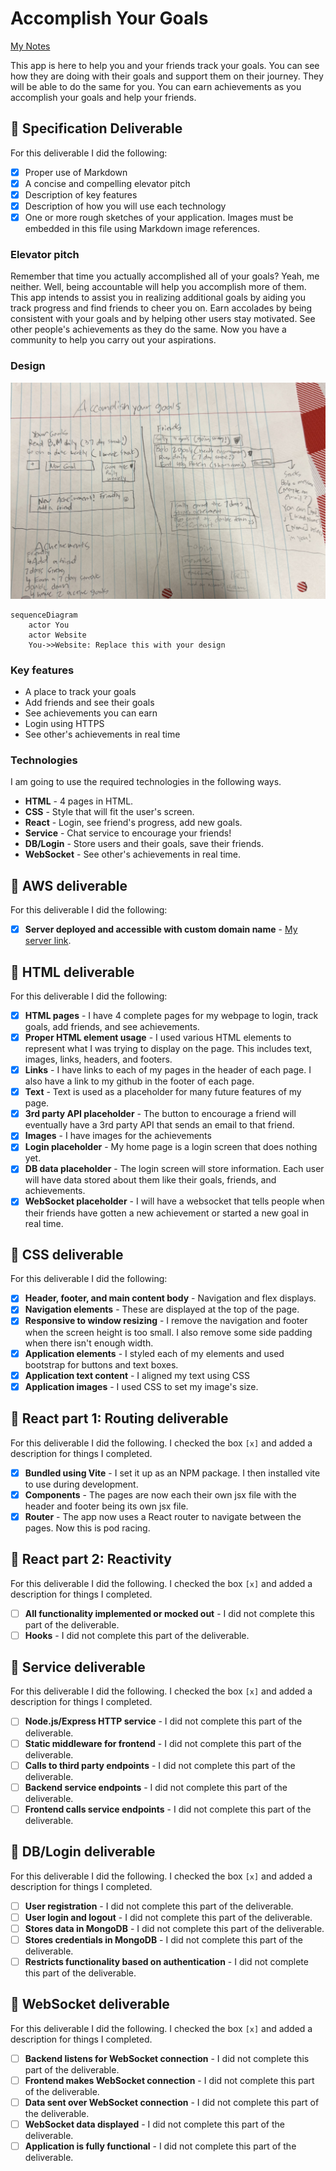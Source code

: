 # Accomplish Your Goals

[My Notes](notes.md)

This app is here to help you and your friends track your goals. You can see how they are doing with their goals and support them on their journey. They will be able to do the same for you. You can earn achievements as you accomplish your goals and help your friends.

## 🚀 Specification Deliverable

For this deliverable I did the following:

- [x] Proper use of Markdown
- [x] A concise and compelling elevator pitch
- [x] Description of key features
- [x] Description of how you will use each technology
- [x] One or more rough sketches of your application. Images must be embedded in this file using Markdown image references.

### Elevator pitch

Remember that time you actually accomplished all of your goals? Yeah, me neither. Well, being accountable will help you accomplish more of them. This app intends to assist you in realizing additional goals by aiding you track progress and find friends to cheer you on. Earn accolades by being consistent with your goals and by helping other users stay motivated. See other people's achievements as they do the same. Now you have a community to help you carry out your aspirations.


### Design

![Design image](images/CS260Design.jpg)



```mermaid
sequenceDiagram
    actor You
    actor Website
    You->>Website: Replace this with your design
```

### Key features

- A place to track your goals
- Add friends and see their goals
- See achievements you can earn
- Login using HTTPS
- See other's achievements in real time

### Technologies

I am going to use the required technologies in the following ways.

- **HTML** - 4 pages in HTML.
- **CSS** - Style that will fit the user's screen.
- **React** - Login, see friend's progress, add new goals.
- **Service** - Chat service to encourage your friends!
- **DB/Login** - Store users and their goals, save their friends.
- **WebSocket** - See other's achievements in real time.

## 🚀 AWS deliverable

For this deliverable I did the following:

- [x] **Server deployed and accessible with custom domain name** - [My server link](https://goalz.click).

## 🚀 HTML deliverable

For this deliverable I did the following:

- [x] **HTML pages** - I have 4 complete pages for my webpage to login, track goals, add friends, and see achievements.
- [x] **Proper HTML element usage** - I used various HTML elements to represent what I was trying to display on the page. This includes text, images, links, headers, and footers.
- [x] **Links** - I have links to each of my pages in the header of each page. I also have a link to my github in the footer of each page.
- [x] **Text** - Text is used as a placeholder for many future features of my page.
- [x] **3rd party API placeholder** - The button to encourage a friend will eventually have a 3rd party API that sends an email to that friend.
- [x] **Images** - I have images for the achievements
- [x] **Login placeholder** - My home page is a login screen that does nothing yet.
- [x] **DB data placeholder** - The login screen will store information. Each user will have data stored about them like their goals, friends, and achievements.
- [x] **WebSocket placeholder** - I will have a websocket that tells people when their friends have gotten a new achievement or started a new goal in real time.

## 🚀 CSS deliverable

For this deliverable I did the following:

- [x] **Header, footer, and main content body** - Navigation and flex displays.
- [x] **Navigation elements** - These are displayed at the top of the page.
- [x] **Responsive to window resizing** - I remove the navigation and footer when the screen height is too small. I also remove some side padding when there isn't enough width.
- [x] **Application elements** - I styled each of my elements and used bootstrap for buttons and text boxes.
- [x] **Application text content** - I aligned my text using CSS
- [x] **Application images** - I used CSS to set my image's size.

## 🚀 React part 1: Routing deliverable

For this deliverable I did the following. I checked the box `[x]` and added a description for things I completed.

- [x] **Bundled using Vite** - I set it up as an NPM package. I then installed vite to use during development.
- [x] **Components** - The pages are now each their own jsx file with the header and footer being its own jsx file.
- [x] **Router** - The app now uses a React router to navigate between the pages. Now this is pod racing.

## 🚀 React part 2: Reactivity

For this deliverable I did the following. I checked the box `[x]` and added a description for things I completed.

- [ ] **All functionality implemented or mocked out** - I did not complete this part of the deliverable.
- [ ] **Hooks** - I did not complete this part of the deliverable.

## 🚀 Service deliverable

For this deliverable I did the following. I checked the box `[x]` and added a description for things I completed.

- [ ] **Node.js/Express HTTP service** - I did not complete this part of the deliverable.
- [ ] **Static middleware for frontend** - I did not complete this part of the deliverable.
- [ ] **Calls to third party endpoints** - I did not complete this part of the deliverable.
- [ ] **Backend service endpoints** - I did not complete this part of the deliverable.
- [ ] **Frontend calls service endpoints** - I did not complete this part of the deliverable.

## 🚀 DB/Login deliverable

For this deliverable I did the following. I checked the box `[x]` and added a description for things I completed.

- [ ] **User registration** - I did not complete this part of the deliverable.
- [ ] **User login and logout** - I did not complete this part of the deliverable.
- [ ] **Stores data in MongoDB** - I did not complete this part of the deliverable.
- [ ] **Stores credentials in MongoDB** - I did not complete this part of the deliverable.
- [ ] **Restricts functionality based on authentication** - I did not complete this part of the deliverable.

## 🚀 WebSocket deliverable

For this deliverable I did the following. I checked the box `[x]` and added a description for things I completed.

- [ ] **Backend listens for WebSocket connection** - I did not complete this part of the deliverable.
- [ ] **Frontend makes WebSocket connection** - I did not complete this part of the deliverable.
- [ ] **Data sent over WebSocket connection** - I did not complete this part of the deliverable.
- [ ] **WebSocket data displayed** - I did not complete this part of the deliverable.
- [ ] **Application is fully functional** - I did not complete this part of the deliverable.
